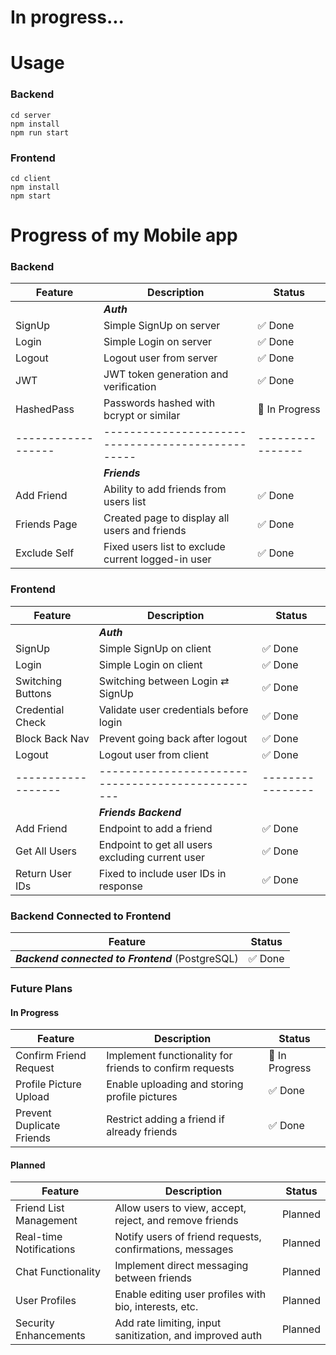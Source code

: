 # In progress...

# Usage
### Backend
```
cd server
npm install
npm run start
```
### Frontend
```
cd client
npm install
npm start
```

# Progress of my Mobile app

###  Backend

| Feature           | Description                                      | Status         |
|------------------|--------------------------------------------------|----------------|
|                  |                  ***Auth***                      |                |
| SignUp           | Simple SignUp on server                          | ✅ Done         |
| Login            | Simple Login on server                           | ✅ Done         |
| Logout           | Logout user from server                          | ✅ Done           |
| JWT              | JWT token generation and verification            | ✅ Done  |
| HashedPass       | Passwords hashed with bcrypt or similar          | 🔧 In Progress  |
|------------------|-------------------------------------------------|----------------|
|                  |                  ***Friends***                   |                |
| Add Friend       | Ability to add friends from users list           | ✅ Done        |
| Friends Page     | Created page to display all users and friends    | ✅ Done        |
| Exclude Self     | Fixed users list to exclude current logged-in user | ✅ Done      |


### Frontend

| Feature           | Description                                      | Status         |
|------------------|--------------------------------------------------|----------------|
|                  |                  ***Auth***                      |                |
| SignUp           | Simple SignUp on client                          | ✅ Done         |
| Login            | Simple Login on client                           | ✅ Done         |
| Switching Buttons| Switching between Login ⇄ SignUp                 | ✅ Done         |
| Credential Check | Validate user credentials before login           | ✅ Done  |
| Block Back Nav   | Prevent going back after logout                  | ✅ Done   |
| Logout           | Logout user from client                          | ✅ Done  |
|------------------|-------------------------------------------------|----------------|
|                  |                  ***Friends Backend***           |                |
| Add Friend       | Endpoint to add a friend                          | ✅ Done        |
| Get All Users    | Endpoint to get all users excluding current user | ✅ Done        |
| Return User IDs  | Fixed to include user IDs in response             | ✅ Done        |

### Backend Connected to Frontend

| Feature                                | Status         |
|----------------------------------------|----------------|
| ***Backend connected to Frontend*** (PostgreSQL) | ✅ Done         |


### Future Plans

#### In Progress
| Feature                | Description                                             | Status          |
|------------------------|---------------------------------------------------------|-----------------|
| Confirm Friend Request  | Implement functionality for friends to confirm requests | 🔧 In Progress  |
| Profile Picture Upload  | Enable uploading and storing profile pictures           | ✅ Done  |
| Prevent Duplicate Friends | Restrict adding a friend if already friends            | ✅ Done  |

#### Planned
| Feature                | Description                                            | Status          |
|------------------------|--------------------------------------------------------|-----------------|
| Friend List Management | Allow users to view, accept, reject, and remove friends |  Planned      |
| Real-time Notifications| Notify users of friend requests, confirmations, messages|  Planned      |
| Chat Functionality     | Implement direct messaging between friends              |  Planned      |
| User Profiles         | Enable editing user profiles with bio, interests, etc.   |  Planned      |
| Security Enhancements | Add rate limiting, input sanitization, and improved auth |  Planned      |


